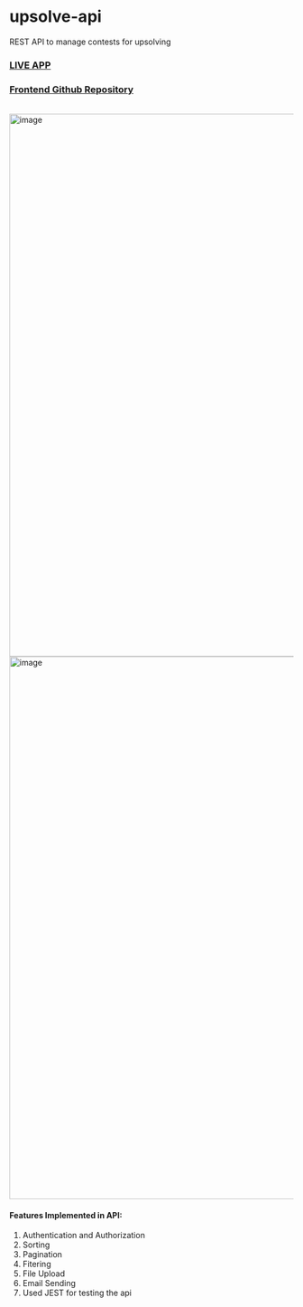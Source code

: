 # upsolve-api
REST API to manage contests for upsolving
<br />

### <a href="https://the-upsolver-8b63b.web.app/">LIVE APP</a>
### <a href="https://github.com/shubham-skr/the-upsolver">Frontend Github Repository</a>

<br />

<img width="960" alt="image" src="https://user-images.githubusercontent.com/79463685/187495676-150e4f80-fa75-4378-a8ec-876086548b5c.png">

<br />

<img width="960" alt="image" src="https://user-images.githubusercontent.com/79463685/187495409-7b3dd5f7-9c22-4b5c-a8d0-7cef755006a4.png">

<br />

#### Features Implemented in API: 
1. Authentication and Authorization 
2. Sorting
3. Pagination
4. Fitering
5. File Upload
6. Email Sending
7. Used JEST for testing the api
